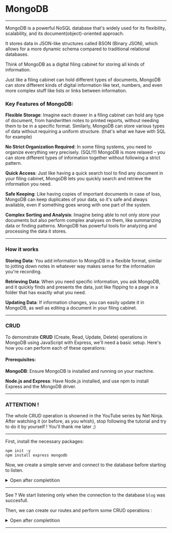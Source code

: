 # MongoDB

---

MongoDB is a powerful NoSQL database that's widely used for its flexibility, scalability, and its document(object)-oriented approach.

It stores data in JSON-like structures called BSON (Binary JSON), which allows for a more dynamic schema compared to traditional relational databases.

Think of MongoDB as a digital filing cabinet for storing all kinds of information.

Just like a filing cabinet can hold different types of documents, MongoDB can store different kinds of digital information like text, numbers, and even more complex stuff like lists or links between information.

### Key Features of MongoDB:

**Flexible Storage**: Imagine each drawer in a filing cabinet can hold any type of document, from handwritten notes to printed reports, without needing them to be in a specific format. Similarly, MongoDB can store various types of data without requiring a uniform structure. (that's what we have with SQL for example)

**No Strict Organization Required**: In some filing systems, you need to organize everything very precisely. (SQL!!!) MongoDB is more relaxed – you can store different types of information together without following a strict pattern.

**Quick Access**: Just like having a quick search tool to find any document in your filing cabinet, MongoDB lets you quickly search and retrieve the information you need.

**Safe Keeping**: Like having copies of important documents in case of loss, MongoDB can keep duplicates of your data, so it's safe and always available, even if something goes wrong with one part of the system.

**Complex Sorting and Analysis**: Imagine being able to not only store your documents but also perform complex analyses on them, like summarizing data or finding patterns. MongoDB has powerful tools for analyzing and processing the data it stores.

---

### How it works

**Storing Data**: You add information to MongoDB in a flexible format, similar to jotting down notes in whatever way makes sense for the information you're recording.

**Retrieving Data**: When you need specific information, you ask MongoDB, and it quickly finds and presents the data, just like flipping to a page in a folder that has exactly what you need.

**Updating Data**: If information changes, you can easily update it in MongoDB, as well as editing a document in your filing cabinet.

---

### CRUD

To demonstrate **CRUD** (Create, Read, Update, Delete) operations in MongoDB using JavaScript with Express, we'll need a basic setup. Here's how you can perform each of these operations:

#### Prerequisites:

**MongoDB**: Ensure MongoDB is installed and running on your machine.

**Node.js and Express**: Have Node.js installed, and use npm to install Express and the MongoDB driver.

---

### ATTENTION !

The whole CRUD operation is showned in the YouTube series by Net Ninja. After watching it (or before, as you whish), stop following the tutorial and try to do it by yourself ! You'll thank me later ;)

---

First, install the necessary packages:

```
npm init -y
npm install express mongodb
```

Now, we create a simple server and connect to the database before starting to listen.

<details>
<summary>Open after completition</summary>
<br>

```js
const express = require("express");
const { MongoClient } = require("mongodb");

const app = express();

const url = "mongodb://127.0.0.1:27017";
let db;

MongoClient.connect(url)
  .then((client) => {
    db = client.db("blog");
  })
  .then(() => {
    app.listen(3000, () => {
      console.log("Server running on port 3000");
    });
  })
  .catch((err) => console.log(err));
```

</details>

---

See ? We start listening only when the connection to the database `blog` was succesfull.

Then, we can create our routes and perform some CRUD operations :

<details>
<summary>Open after completition</summary>
<br>

```js
// GET ALL

app.get("/users", (req, res) => {
  const users = [];

  db.collection("users")
    .find()
    .forEach((user) => users.push(user))
    .then(() => {
      res.json(users);
    })
    .catch((err) => {
      console.log(err);
      res.status(500).json({ msg: "Error fetching users" });
    });
});
```

```js
// GET SINGLE BY ID

app.get("/users/:id", (req, res) => {
  const { id } = req.params;

  if (ObjectId.isValid(id)) {
    console.log("ID is valid");
    db.collection("users")
      .findOne({ _id: new ObjectId(id) })
      .then((user) => {
        if (user) {
          res.json(user);
        } else {
          res.json({ msg: "No user with this ID" });
        }
      })
      .catch((err) => {
        console.log(err);
        res.json({ msg: "error" });
      });
  } else {
    console.log("ID IS NOT VALID");
    res.json({ msg: "No user with this ID" });
  }
});
```

```js
// POST USER

app.post("/users", (req, res) => {
  const newUser = req.body;

  db.collection("users")
    .insertOne(newUser)
    .then((result) => {
      res.json(result);
    })
    .catch((err) => res.json({ msg: "Could not post user" }));
});
```

```js
// DELETE USER

app.delete("/users/:id", (req, res) => {
  const { id } = req.params;

  if (ObjectId.isValid(id)) {
    db.collection("users")
      .deleteOne({ _id: new ObjectId(id) })
      .then(() => {
        res.json({ msg: "User deleted" });
      })
      .catch((err) => res.json({ msg: "Could not delete the user" }));
  } else {
    res.json({ msg: "Not a valid ID" });
  }
});
```

```js
// UPDATE USER

app.patch("/users/:id", (req, res) => {
  const { id } = req.params;
  const updates = req.body;

  if (ObjectId.isValid(id)) {
    db.collection("users")
      .updateOne({ _id: new ObjectId(id) }, { $set: updates })
      .then((result) => res.json({ msg: "User updated", result }))
      .catch((err) => res.json({ msg: "Could not update user" }));
  } else {
    res.json({ msg: "Not a valid ID" });
  }
});
```

</details>

---
